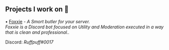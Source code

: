 ## Projects I work on 🦊

• [Foxxie](https://discord.com/api/oauth2/authorize?client_id=812546582531801118&permissions=8&scope=bot) - *A Smort butler for your server.*   
*Foxxie is a Discord bot focused on Utility and Moderation executed in a way that is clean and professional..*  

Discord: *Ruffpuff#0017*

